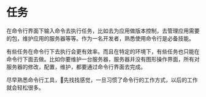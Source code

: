 # 任务

在命令行界面下输入命令去执行任务，比如去为应用做版本控制，去管理应用需要的包，维护应用的服务器等等。作为一名开发者，熟悉使用命令行是必备技能。

有些任务在命令行下去执行会更有效率。而且在特定的环境下，有些任务也只能在命令行下面去做。比如你要维护一台服务器，服务器并没有图形操作界面，所有对服务器的修改，配置，维护，都要通过命令行界面去完成。

尽早熟悉命令行工具，先找找感觉，一旦习惯了命令行的工作方式，以后的工作就会轻松很多。

